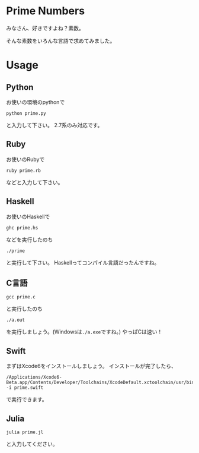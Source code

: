 # Prime Numbers

みなさん、好きですよね？素数。

そんな素数をいろんな言語で求めてみました。

# Usage
## Python
お使いの環境のpythonで

```
python prime.py
```
と入力して下さい。
2.7系のみ対応です。

## Ruby
お使いのRubyで

```
ruby prime.rb
```
などと入力して下さい。

## Haskell
お使いのHaskellで

```
ghc prime.hs
```
などを実行したのち

```
./prime
```
と実行して下さい。
Haskellってコンパイル言語だったんですね。

## C言語

```
gcc prime.c
```
と実行したのち

```
./a.out
```
を実行しましょう。(Windowsは`./a.exe`ですね。)
やっぱCは速い！

## Swift

まずはXcode6をインストールしましょう。
インストールが完了したら、

```
/Applications/Xcode6-Beta.app/Contents/Developer/Toolchains/XcodeDefault.xctoolchain/usr/bin/swift -i prime.swift
```

で実行できます。

## Julia

```
julia prime.jl
```

と入力してください。
